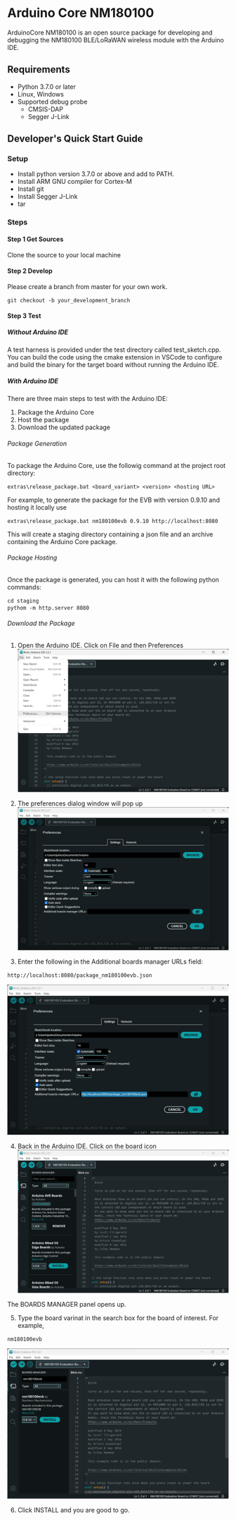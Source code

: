# Arduino Core NM180100

ArduinoCore NM180100 is an open source package for developing and debugging the NM180100 BLE/LoRaWAN wireless module with the Arduino IDE.

## Requirements
* Python 3.7.0 or later
* Linux, Windows
* Supported debug probe
    * CMSIS-DAP
    * Segger J-Link

## Developer's Quick Start Guide
### Setup
* Install python version 3.7.0 or above and add to PATH.
* Install ARM GNU compiler for Cortex-M
* Install git
* Install Segger J-Link
* tar

### Steps
#### Step 1 Get Sources
Clone the source to your local machine

#### Step 2 Develop
Please create a branch from master for your own work.
```
git checkout -b your_development_branch
```

#### Step 3 Test
##### Without Arduino IDE
A test harness is provided under the test directory called test_sketch.cpp.  You can build the code using the cmake extension in VSCode to configure and build the binary for the target board without running the Arduino IDE.

##### With Arduino IDE
There are three main steps to test with the Arduino IDE:
1. Package the Arduino Core
2. Host the package
3. Download the updated package

###### Package Generation
To package the Arduino Core, use the followig command at the project root directory:
```
extras\release_package.bat <board_variant> <version> <hosting URL>
```

For example, to generate the package for the EVB with version 0.9.10 and hosting it locally use
```
extras\release_package.bat nm180100evb 0.9.10 http://localhost:8080
```
This will create a staging directory containing a json file and an archive containing the Arduino Core package. 

###### Package Hosting
Once the package is generated, you can host it with the following python commands:
```
cd staging
pythom -m http.server 8080
```

###### Download the Package
1. Open the Arduino IDE.  Click on File and then Preferences
![ARDUINO_IDE](./doc/res/arduino_ide.png)

2. The preferences dialog window will pop up
![ARDUINO_IDE_PREFERENCES](./doc/res/arduino_ide_preferences.png)

3. Enter the following in the Additional boards manager URLs field:
```
http://localhost:8080/package_nm180100evb.json
```
![ARDUINO_IDE_BOARD_URL](./doc/res/arduino_ide_board_url.png)

4. Back in the Arduino IDE.  Click on the board icon
![ARDUINO_IDE_BOARD_MANAGER](./doc/res/arduino_ide_board_manager.png)

The BOARDS MANAGER panel opens up.

5. Type the board varinat in the search box for the board of interest.  For example,
```
nm180100evb
```
![ARDUINO_IDE_BOARD_SELECTION](./doc/res/arduino_ide_board_selection.png)

6. Click INSTALL and you are good to go.